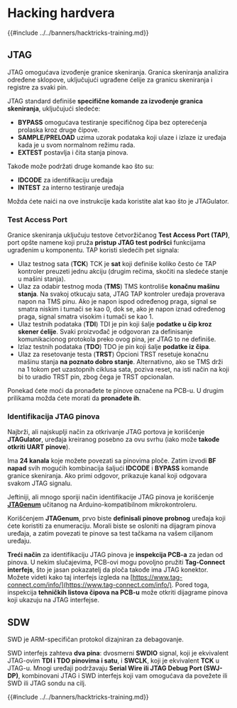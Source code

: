 # Hacking hardvera

{{#include ../../banners/hacktricks-training.md}}

## JTAG

JTAG omogućava izvođenje granice skeniranja. Granica skeniranja analizira određene sklopove, uključujući ugrađene ćelije za granicu skeniranja i registre za svaki pin.

JTAG standard definiše **specifične komande za izvođenje granica skeniranja**, uključujući sledeće:

- **BYPASS** omogućava testiranje specifičnog čipa bez opterećenja prolaska kroz druge čipove.
- **SAMPLE/PRELOAD** uzima uzorak podataka koji ulaze i izlaze iz uređaja kada je u svom normalnom režimu rada.
- **EXTEST** postavlja i čita stanja pinova.

Takođe može podržati druge komande kao što su:

- **IDCODE** za identifikaciju uređaja
- **INTEST** za interno testiranje uređaja

Možda ćete naići na ove instrukcije kada koristite alat kao što je JTAGulator.

### Test Access Port

Granice skeniranja uključuju testove četvoržičanog **Test Access Port (TAP)**, port opšte namene koji pruža **pristup JTAG test podršci** funkcijama ugrađenim u komponentu. TAP koristi sledećih pet signala:

- Ulaz testnog sata (**TCK**) TCK je **sat** koji definiše koliko često će TAP kontroler preuzeti jednu akciju (drugim rečima, skočiti na sledeće stanje u mašini stanja).
- Ulaz za odabir testnog moda (**TMS**) TMS kontroliše **konačnu mašinu stanja**. Na svakoj otkucaju sata, JTAG TAP kontroler uređaja proverava napon na TMS pinu. Ako je napon ispod određenog praga, signal se smatra niskim i tumači se kao 0, dok se, ako je napon iznad određenog praga, signal smatra visokim i tumači se kao 1.
- Ulaz testnih podataka (**TDI**) TDI je pin koji šalje **podatke u čip kroz skener ćelije**. Svaki proizvođač je odgovoran za definisanje komunikacionog protokola preko ovog pina, jer JTAG to ne definiše.
- Izlaz testnih podataka (**TDO**) TDO je pin koji šalje **podatke iz čipa**.
- Ulaz za resetovanje testa (**TRST**) Opcioni TRST resetuje konačnu mašinu stanja **na poznato dobro stanje**. Alternativno, ako se TMS drži na 1 tokom pet uzastopnih ciklusa sata, poziva reset, na isti način na koji bi to uradio TRST pin, zbog čega je TRST opcionalan.

Ponekad ćete moći da pronađete te pinove označene na PCB-u. U drugim prilikama možda ćete morati da **pronađete ih**.

### Identifikacija JTAG pinova

Najbrži, ali najskuplji način za otkrivanje JTAG portova je korišćenje **JTAGulator**, uređaja kreiranog posebno za ovu svrhu (iako može **takođe otkriti UART pinove**).

Ima **24 kanala** koje možete povezati sa pinovima ploče. Zatim izvodi **BF napad** svih mogućih kombinacija šaljući **IDCODE** i **BYPASS** komande granice skeniranja. Ako primi odgovor, prikazuje kanal koji odgovara svakom JTAG signalu.

Jeftiniji, ali mnogo sporiji način identifikacije JTAG pinova je korišćenje [**JTAGenum**](https://github.com/cyphunk/JTAGenum/) učitanog na Arduino-kompatibilnom mikrokontroleru.

Korišćenjem **JTAGenum**, prvo biste **definisali pinove probnog** uređaja koji ćete koristiti za enumeraciju. Morali biste se osloniti na dijagram pinova uređaja, a zatim povezati te pinove sa test tačkama na vašem ciljanom uređaju.

**Treći način** za identifikaciju JTAG pinova je **inspekcija PCB-a** za jedan od pinova. U nekim slučajevima, PCB-ovi mogu povoljno pružiti **Tag-Connect interfejs**, što je jasan pokazatelj da ploča takođe ima JTAG konektor. Možete videti kako taj interfejs izgleda na [https://www.tag-connect.com/info/](https://www.tag-connect.com/info/). Pored toga, inspekcija **tehničkih listova čipova na PCB-u** može otkriti dijagrame pinova koji ukazuju na JTAG interfejse.

## SDW

SWD je ARM-specifičan protokol dizajniran za debagovanje.

SWD interfejs zahteva **dva pina**: dvosmerni **SWDIO** signal, koji je ekvivalent JTAG-ovim **TDI i TDO pinovima i satu**, i **SWCLK**, koji je ekvivalent **TCK** u JTAG-u. Mnogi uređaji podržavaju **Serial Wire ili JTAG Debug Port (SWJ-DP)**, kombinovani JTAG i SWD interfejs koji vam omogućava da povežete ili SWD ili JTAG sondu na cilj. 

{{#include ../../banners/hacktricks-training.md}}
